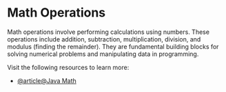 # Math Operations

Math operations involve performing calculations using numbers. These operations include addition, subtraction, multiplication, division, and modulus (finding the remainder). They are fundamental building blocks for solving numerical problems and manipulating data in programming.

Visit the following resources to learn more:

- [@article@Java Math](https://jenkov.com/tutorials/java/math-operators-and-math-class.html)
